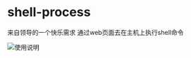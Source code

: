 # shell-process
来自领导的一个快乐需求 通过web页面去在主机上执行shell命令

![使用说明](http://image-djx.test.upcdn.net/md/shell-process.png)